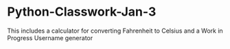 # Python-Classwork-Jan-3
This includes a calculator for converting Fahrenheit to Celsius and a Work in Progress Username generator
